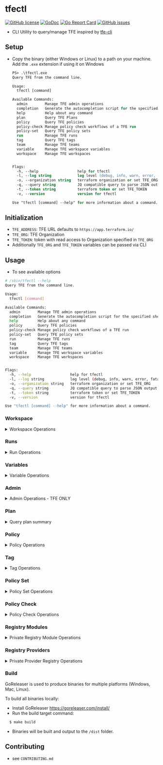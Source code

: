 # tfectl
[![GitHub license](https://img.shields.io/github/license/AGLEnergyPublic/tfectl.svg)](https://github.com/AGLEnergyPublic/tfectl/blob/main/LICENSE)
[![GoDoc](https://godoc.org/github.com/AGLEnergyPublic/tfectl?status.svg)](https://godoc.org/github.com/AGLEnergyPublic/tfectl)
[![Go Report Card](https://goreportcard.com/badge/github.com/AGLEnergyPublic/tfectl)](https://goreportcard.com/report/github.com/AGLEnergyPublic/tfectl)
[![GitHub issues](https://img.shields.io/github/issues/AGLEnergyPublic/tfectl.svg)](https://github.com/AGLEnergyPublic/tfectl/issues)

* CLI Utility to query/manage TFE inspired by [tfe-cli](https://github.com/rgreinho/tfe-cli)

## Setup
* Copy the binary (either Windows or Linux) to a path on your machine. Add the `.exe` extension if using it on Windows
  ```ps
  PS> .\tfectl.exe
  Query TFE from the command line.

  Usage:
    tfectl [command]

  Available Commands:
    admin        Manage TFE admin operations
    completion   Generate the autocompletion script for the specified shell
    help         Help about any command
    plan         Query TFE Plans
    policy       Query TFE policies
    policy-check Manage policy check workflows of a TFE run
    policy-set   Query TFE policy sets
    run          Manage TFE runs
    tag          Query TFE tags
    team         Manage TFE teams
    variable     Manage TFE workspace variables
    workspace    Manage TFE workspaces


  Flags:
    -h, --help                  help for tfectl
    -l, --log string            log level (debug, info, warn, error, fatal, panic)
    -o, --organization string   terraform organization or set TFE_ORG
    -q, --query string          JQ compatible query to parse JSON output
    -t, --token string          terraform token or set TFE_TOKEN
    -v, --version               version for tfectl

  Use "tfectl [command] --help" for more information about a command.
  ```

## Initialization
* `TFE_ADDRESS`: TFE URL defaults to `https://app.terraform.io/`
* `TFE_ORG`: TFE Organization
* `TFE_TOKEN`: token with read access to Organization specified in `TFE_ORG`
* Additionally `TFE_ORG` and `TFE_TOKEN` variables can be passed via CLI

## Usage
* To see available options
```bash
# /sbin/tfectl --help
Query TFE from the command line.

Usage:
  tfectl [command]

Available Commands:
  admin        Manage TFE admin operations
  completion   Generate the autocompletion script for the specified shell
  help         Help about any command
  policy       Query TFE policies
  policy-check Manage policy check workflows of a TFE run
  policy-set   Query TFE policy sets
  run          Manage TFE runs
  tag          Query TFE tags
  team         Manage TFE teams
  variable     Manage TFE workspace variables
  workspace    Manage TFE workspaces


Flags:
  -h, --help                  help for tfectl
  -l, --log string            log level (debug, info, warn, error, fatal, panic)
  -o, --organization string   terraform organization or set TFE_ORG
  -q, --query string          JQ compatible query to parse JSON output
  -t, --token string          terraform token or set TFE_TOKEN
  -v, --version               version for tfectl

Use "tfectl [command] --help" for more information about a command.
```

### Workspace
<details>
    <summary>Workspace Operations</summary>

* #### List
  * Run with no arguments to return the following for all workspaces in the Org

    | **Field**         | **Description**                                             | **Type** |
    |-------------------|-------------------------------------------------------------|----------|
    | name              | Name of the workspace                                       | string   |
    | id                | ID of the workspace                                         | string   |
    | locked            | Status of the workspace                                     | bool     |
    | execution_mode    | Whether the workspace runs remotely, locally or on an agent | string   |
    | terraform_version | Version of Terraform CLI running in the workspace           | string   |
    | tags              | List of tags against workspace                              | list     |

  * Run with `--filter`, which takes a workspace name or a substring of a name to get a filtered list of workspaces
 
  ```bash
    $ tfectl workspace list --filter workspace-1
    [
      {
        "name": "workspace-1",
        "id": "ws-RZP914jsX1Hmc9Yo"
        "locked": false,
        "execution_mode": "remote",
        "terraform_version": "1.3.0"
        "tags": [
            "tag:1",
            "tag:2"
        ]
      }
    ]
  ```

  * The `--filter` flag supports filtering by workspace tags using a prefix of `tags|`

  ```bash
    $ tfectl workspace list --filter "tags|tag:1,tag:2"
    [
      {
        "name": "workspace-1",
        "id": "ws-RZP914jsX1Hmc9Yo"
        "locked": false,
        "execution_mode": "remote",
        "terraform_version": "1.3.0"
        "tags": [
            "tag:1",
            "tag:2"
        ]
      },
      {
        "name": "workspace-2",
        "id": "ws-eLcff9y8r8bRBYfj"
        "locked": false,
        "execution_mode": "remote",
        "terraform_version": "1.3.7"
        "tags": [
            "tag:1",
            "tag:2"
        ]
      }
    ]
  ```

  * Run with the `--detail` flag to return the following details
    NOTE: This task takes a long time, it rate-limited and it is recommended to run it with the `--filter` argument

    | **Field**                  | **Description**                                                     | **Type** |
    |----------------------------|---------------------------------------------------------------------|----------|
    | name                       | Name of the workspace                                               | string   |
    | id                         | ID of the workspace                                                 | string   |
    | locked                     | Status of the workspace                                             | bool     |
    | execution_mode             | Whether the workspace runs remotely, locally or on an agent         | string   |
    | terraform_version          | Version of Terraform CLI running in the workspace                   | string   |
    | tags                       | List of tags against workspace                                      | list     |
    | created_days_ago           | How many days ago this workspace was created                        | string   |
    | updated_days_ago           | How many days ago this workspace was updated                        | string   |
    | last_remote_run_days_ago   | How many days ago was a remote run performed in this workspace      | string   |
    | last_state_update_days_ago | How many days ago was the terraform state updated in this workspace | string   |
    | average_run_duration       | Average duration, in seconds, of a planned-and-applied run          | string   |

 
  ```bash 
    $ tfectl workspace list --filter workspace-1 --detail
    [
      {
        "name": "workspace-1",
        "id": "ws-RZP914jsX1Hmc9Yo",
        "locked": false,
        "terraform_version": "1.3.0",
        "tags": [
            "tag:1",
            "tag:2"
        ]
        "created_days_ago": "819.167082",
        "updated_days_ago": "2.279692",
        "last_remote_run_days_ago": "2.281231",
        "last_state_update_days_ago": "30.174812",
        "average_run_duration": "16.334562"
      }
    ]
  ```
* #### Lock/Unlock
  * Run with a comma-separated string of workspaceIDs or a workspaceName filter (mutually exclusive)

  ```bash
    $ tfectl workspace lock --ids ws-SxWNNcYPkLD48ZC7
    [
      {
        "id": "ws-SxWNNcYPkLD48ZC7",
        "locked": true,
        "name": "test-workspace-1"
      }
    ] 
  ```

  * Operation can be run against a workspace that is already locked
  ```bash
    $ tfectl workspace lock --filter dev-workspace
    [
      {
        "id": "ws-5xUNCXVKrryoPcEp",
        "locked": true,
        "name": "dev-workspace"
      }
    ]
  ```

  * Optionally the `lock` operation takes a `--reason` argument
* #### Lock All/ Unlock All
  * Locks/Unlocks all workspaces in the specified org

  ```bash
    $ tfectl workspace lockall
    [
      {
        "id": "ws-SxWNNcYPkLD48ZC7",
        "locked": true,
        "name": "test-workspace-1"
      },
      {
        "id": "ws-LXkPCWnJKJ1FSgjs",
        "locked": true,
        "name": "uat-workspace"
      },
      {
        "id": "ws-E9o8VitHDAvCp3wj",
        "locked": true,
        "name": "uat-2-workspace"
      },
      {
        "id": "ws-5xUNCXVKrryoPcEp",
        "locked": true,
        "name": "dev-workspace"
      }
    ]
  ```
</details>

### Runs
<details>
    <summary>Run Operations</summary>

* `run` sub-command lets you manage runs against one or more workspaces
* #### List run
  * List runs in workspace specified by workspaceID
  * `--status` refers to valid [Run.Status](https://developer.hashicorp.com/terraform/enterprise/api-docs/run#run-states) attributes 
  * `--operation` refers to valid [Run.Operation](https://developer.hashicorp.com/terraform/enterprise/api-docs/run#run-operations) attributes

  ```bash
    $ tfectl run list --workspace-id ws-NMH66XMnUeF8duTx --status "policy_checked"
    [
        {
            "id": "run-zQFc5h2uPhEWW9Sr",
            "status": "policy_checked",
            "workspace_id": "ws-NMH66XMnUeF8duTx",
            "workspace_name": "tfc-infra-workspace",
            "created_at": "2024-09-24T06:12:56Z",
            "run_duration": "54.476822"
        }
    ]
  ```

* #### Bulk Queue
  * Bulk queue plans against one or many workspaces
 
  ```bash
    $ tfectl run queue --filter workspace-sandbox
    [
      {
        "id": "run-pX9Lrq5KCrsgCYFH",
        "workspace_id": "ws-DpeRu7KpazXEWKoJ",
        "workspace_name": "workspace-sandbox",
        "status": "pending",
        "created_at": "2024-09-24T06:12:56Z",
        "run_duration": "NA"
      }
    ]
  ```

* #### Apply runs
  * Apply pending plans - takes a comma-separated-string of runIDs

  ```bash
    $ tfectl run apply --ids run-UowKQd1cF7bgNfCp
    [
      {
        "id": "run-UowKQd1cF7bgNfCp",
        "workspace_id": "ws-N2qoyJxF1TkfeRYy",
        "workspace_name": "test-workspace-2",
        "status": "applying",
        "created_at": "2024-09-24T06:12:56Z",
        "run_duration": "NA"
      }
    ]
  ```

* #### Query runs
  * Query/Get run-details from runIDs

  ```bash
    $ tfectl run get --ids run-UowKQd1cF7bgNfCp
    [
      {
        "id": "run-UowKQd1cF7bgNfCp",
        "workspace_id": "ws-N2qoyJxF1TkfeRYy",
        "workspace_name": "test-workspace-2",
        "status": "applied",
        "created_at": "2024-09-24T06:12:56Z",
        "run_duration": "180.452271"
      }
    ]
  ```
</details>

### Variables
<details>
    <summary>Variable Operations</summary>

* CRUD operations on workspace variables
* #### Query/List workspace variables
  ```bash
    $ tfectl variable list --workspace-filter workspace-sandbox
    [
      {
        "workspace_id": "ws-DpeRu7KpazXEWKoJ",
        "workspace_name": "workspace-sandbox",
        "variables": [
          {
            "id": "var-RH7Q9pyD8gtgabtz",
            "key": "WORKSPACE_VAR_1",
            "value": "",
            "description": "",
            "category": "env",
            "hcl": false,
            "sensitive": false
          },
          {
            "id": "var-wQutb5uQeSb4SwRn",
            "key": "workspace_tf_var",
            "value": "",
            "description": "",
            "category": "terraform",
            "hcl": false,
            "sensitive": true
          },
          {
            "id": "var-cSB5E11TRewuyfd9",
            "key": "WORKSPACE_VAR_2",
            "value": "",
            "description": "",
            "category": "env",
            "hcl": false,
            "sensitive": false
          },
          {
            "id": "var-SP4Lcue83mCKVvHW",
            "key": "WORKSPACE_SECRET_VAR",
            "value": "",
            "description": "",
            "category": "env",
            "hcl": false,
            "sensitive": true
          }
        ]
      }
    ]
  ```

* #### Create new workspace variable
  ```bash
    $ tfectl variable create --workspace-id ws-DpeRu7KpazXEWKoJ --description "test" --key "testCLI" --value "testCLI value" --sensitive true --type terraform --hcl
    {
      "id": "var-uCgZrzkPhis6qXTS",
      "key": "testCLI",
      "value": "",
      "description": "test",
      "category": "terraform",
      "hcl": true,
      "sensitive": true
    }
  ```
* #### Update existing workspace variable
  ```bash
    $ tfectl variable update --variable-id var-uCgZrzkPhis6qXTS --workspace-id ws-DpeRu7KpazXEWKoJ --value "test CLI Value 2" --key "testCLI" --hcl --sensitive true
    {
      "id": "var-uCgZrzkPhis6qXTS",
      "key": "testCLI",
      "value": "",
      "description": "Variable Updated by tfectl",
      "category": "terraform",
      "hcl": true,
      "sensitive": true
    }
  ```
* #### Delete existing workspace variable
  ```bash
    $ tfectl variable delete --variable-id var-uCgZrzkPhis6qXTS --workspace-id ws-DpeRu7KpazXEWKoJ
    # Returns current variables (similar to variable list)
    [
      {
        "workspace_id": "ws-DpeRu7KpazXEWKoJ",
        "workspace_name": "workspace-sandbox",
        "variables": [
          {
            "id": "var-RH7Q9pyD8gtgabtz",
            "key": "WORKSPACE_VAR_1",
            "value": "",
            "description": "",
            "category": "env",
            "hcl": false,
            "sensitive": false
          },
          {
            "id": "var-wQutb5uQeSb4SwRn",
            "key": "workspace_tf_var",
            "value": "",
            "description": "",
            "category": "terraform",
            "hcl": false,
            "sensitive": true
          },
          {
            "id": "var-cSB5E11TRewuyfd9",
            "key": "WORKSPACE_VAR_2",
            "value": "",
            "description": "",
            "category": "env",
            "hcl": false,
            "sensitive": false
          },
          {
            "id": "var-SP4Lcue83mCKVvHW",
            "key": "WORKSPACE_SECRET_VAR",
            "value": "",
            "description": "",
            "category": "env",
            "hcl": false,
            "sensitive": true
          }
        ]
      }
    ]
  ```

* #### Create variables from file
  ```bash
    $ tfectl variable create from-file --file variables.json --workspace-id ws-DpeRu7KpazXEWKoJ
    [
      {
        "id": "var-oDNV14eJf9ijjcc2",
        "key": "test1",
        "value": "value1",
        "description": "Test Variable 1",
        "category": "env",
        "hcl": false,
        "sensitive": false
      },
      {
        "id": "var-e1vFqg3ooToLi5xR",
        "key": "test2",
        "value": "",
        "description": "Test Variable 2 - sensitive",
        "category": "env",
        "hcl": false,
        "sensitive": true
      }
    ]
  ```
</details>

### Admin
<details>
    <summary>Admin Operations - TFE ONLY</summary>

* Perform Admin operations supported by the TFE Admin API.
* NOTE: Admin settings are only available in Terraform Enterprise.

* #### Runs
  * #### List - Lists Runs filtered on run status - querying the `admin/runs` endpoint
  ```bash
    $ tfectl admin run list --filter "plan_queued" --query '.[] | .id'
    [
        "run-4LuSKSss9KH2NAPN",
        "run-HCL7LVz67hVHEgsx",
        "run-ozEfahr1YrDQNokG",
        "run-hqWdU7BMuQPpqFrE",
        "run-BstJ5RJKFGmYnCni",
        "run-7WCMcDf8GZxYGqjN",
        "run-ZtzW7Xb5k6cfmgNK",
        "run-WC4q9Ec3vernx7Sc",
        "run-q9Lak8i1rzS5mXFU",
        "run-gbJyJAT89tzC2ziz",
        "run-MLMzcUuoSZL8Tz8C",
        "run-nbSKBf9CLRjPbj1q",
        "run-faqeyLU2VMBcHPJQ",
        "run-hB6RqJtY1SuGWsHF",
        "run-6HaUc4T31yZsENmC",
        "run-vPvYHNrjBCD6Y3ke",
        "run-ENdFcVpEp2AMLxNr",
        "run-kxgmgdReVzrVopVG"
    ]
  ```
  * #### Force-Cancel - Force cancels runIDs
  ```bash
    $ tfectl admin run force-cancel --ids run-UFaNv3rz5XnzPhCh
    [
        {
            "id": "run-UFaNv3rz5XnzPhCh",
            "workspace_id": "ws-ojAyfT3ar4oXt3eA",
            "workspace_name": "workspace-infrastructure-production",
            "status": "cancelling"
        }
    ]
  ```
</details>

### Plan
<details>
    <summary>Query plan summary</summary>

* Query plan summary in TFE/TFC

* #### Show
  ```bash
    $ tfectl plan show --ids plan-CRetbA3L01BsxeLq
    [
        {
            "id": "plan-CRetbA3L01BsxeLq",
            "has_changes": true,
            "status": "finished",
            "resource_additions": 2,
            "resource_changes": 0,
            "resource_destructions": 0,
            "resource_imports": 0,
            "changed_resource_properties": null
        }
    ]
  ```

* #### Show plan details (`--detailed-changes` flag)
  ```bash
    $ tfectl plan show --ids plan-CRetbA3L01BsxeLq --detailed-changes
    [
        {
            "id": "plan-CRetbA3L01BsxeLq",
            "has_changes": true,
            "status": "finished",
            "resource_additions": 2,
            "resource_changes": 0,
            "resource_destructions": 0,
            "resource_imports": 0,
            "changed_resource_properties": [
                {
                    "terraform_data.scratch[0]": {}
                },
                {
                    "terraform_data.scratch[1]": {}
                }
            ]
        }
    ]
  ```
</details>

### Policy
<details>
    <summary>Policy Operations</summary>

* Query policies in TFE/TFC

* #### List
  ```bash
    $ tfectl policy list --filter "production-tagging"
    [
      {
        "id": "pol-5Qgo4h2mp2z68u3N",
        "name": "production-tagging",
        "kind": "sentinel",
        "enforce": "hard-mandatory",
        "policy_set_count": 1
      }
    ]
  ```
</details>

### Tag
<details>
    <summary>Tag Operations</summary>

* Query Organization tag information in TFE/TFC

* #### List
  * The `--filter` flag takes a comma separated list of workspaceIds, and returns a list of all organization tags excluding the tags associated with these workspaces
  ```bash
    $ tfectl tag list --filter ws-ojAyfT3ar4oXt3eA
	[
		{
			"name": "tag:infrastructure",
			"id": "tag-kuyrvHJPWUNY6BCG",
			"instance_count": 1
		},
		{
			"name": "tag:application1",
			"id": "tag-X8oXEEMsNoU61D99",
			"instance_count": 2
		},
		{
			"name": "tag:application2",
			"id": "tag-49e9MLKrGFyLS9aT",
			"instance_count": 2
		}
	]
  ```
  * The `--search` flag returns details of the specified organization tag
  ```bash
	$ tfectl tag list --search "tag:infrastructure"
	[
		{
			"name": "tag:infrastructure",
			"id": "tag-kuyrvHJPWUNY6BCG",
			"instance_count": 1
		}
	]
  ```
</details>

### Policy Set
<details>
    <summary>Policy Set Operations</summary>
* Query policy sets in TFE/TFC

* #### 1. List
  * Lists all policy sets
  ```bash
    $ tfectl policy-set list
    [
        {
            "id": "polset-7586a2UeKeNgPD3s",
            "name": "dev-policy-set",
            "kind": "sentinel",
            "global": false,
            "workspaces": null,
            "workspace_count": 5,
            "workspace_exclusions": null,
            "projects": [
                "prj-LsSPiJnMYl7tSMZ"
            ],
            "project_count": 1,
            "policies": [
                "pol-B3pWfMyAzR2VtQI"
            ],
            "policy_count": 1
        },
        {
            "id": "polset-Q8zN9Q6TfMVs8mu",
            "name": "prod-policy-set",
            "kind": "sentinel",
            "global": false,
            "workspaces": null,
            "workspace_count": 10,
            "workspace_exclusions": null,
            "projects": [
                "prj-yOtqzR2msFUFCDx"
            ],
            "project_count": 1,
            "policies": [
                "pol-Lm0WgxPdwUm2zGE",
                "pol-crBeEEB5b8EZtaB"
            ],
            "policy_count": 2
        }
    ]
  ```
</details>

### Policy Check
<details>
    <summary>Policy Check Operations</summary>

* Examine the details of a policy check performed against a given RunID

* #### 1. Show
  * Generates the details of a policy check performed against a RunID
  ```bash
    $ tfectl policy-check show --run-id run-A8PuL0GnIeldng1
    {
        "id": "polchk-ndVuh5Y2abygp5fu",
        "result": {
            "advisory_failed": 2,
            "hard_failed": 0,
            "passed": 46,
            "result": true,
            "soft_failed": 0,
            "total_failed": 2,
            "sentinel": {
                "data": {
                    "policy-set-01": {
                        "error": null,
                        "policies": [
                            {
                                "error": null
                                # OUTPUT TRUNCATED
                            } # OUTPUT TRUNCATED
                        ] # OUTPUT TRUNCATED
                    } # OUTPUT TRUNCATED
                }
            }
        }
    }
  ```

  * To query only those checks which have failed
  ```bash
    $ tfectl policy-check show --run-id run-Wxk42edRCCLB5fMi --query '.result.sentinel.data | to_entries | .[].value.policies | .[] | select(.result|not) | .policy'
    [
        {
            "enforcement-level": "advisory",
            "name": "policy-set-01/deploy-to-approved-regions"
        },
        {
            "enforcement-level": "advisory",
            "name": "policy-set-02/iaas-allowed-vm-skus"
        }
    ]
  ```
* #### 2. Override
  * Where applicable, overrides policy checks with a given PolicyCheckID
  ```bash
  $ tfectl policy-check override --policy-check-id polchk-s6moSXCk5e7dm1oR
  {
      "id": "polchk-s6moSXCk5e7dm1oR",
      "result": {
          "advisory_failed": 0,
          "hard_failed": 0,
          "passed": 0,
          "result": false,
          "soft_failed": 1,
          "total_failed": 1,
          "sentinel": {
              "data": {
                  "": {
                      "duration": 0,
                      "error": null,
                      "policies": [
                      # OUTPUT TRUNCATED
                      ],
                      "result": false,
                      "warnings": null
                  }
              },
              "schema-version": 1
          }
      },
      "status": "overridden", # OVERRIDDEN
      "scope": "organization"
  }
  ```
</details>

### Registry Modules
<details>
    <summary>Private Registry Module Operations</summary>

* Query Private Modules in the Organization registry

* #### 1. List
  * List all available Modules in the Organization registry
  ```bash
    $ tfectl registry-module list --query '.[] | select(.provider == "azurerm")'
    [
        {
            "id": "mod-DHAq8Casdas32uC",
            "module_latest_version": "2.0.4",
            "name": "windows-instance",
            "namespace": "MyNamespace",
            "provider": "azurerm",
            "publishing_mechanism": "git_tag",
            "registry_name": "private",
            "status": "setup_complete",
            "test_config": true,
            "vcs_repo": "MyGHOrg/terraform-azurerm-windows-instance"
        }
    ]
  ```
</details>

### Registry Providers
<details>
    <summary>Private Provider Registry Operations</summary>

* Query Private Providers in Organization Registry

* #### 1. List
  * List all available Private Providers in the Organization Registry
  ```bash
    $ tfectl registry-provider list
    [
        {
            "id": "prov-5fws9JKkNQZDz2Gf",
            "name": "aws",
            "namespace": "MyTFCOrg",
            "registry_name": "private"
        },
        {
            "id": "prov-bGhLiwy6APQ9r4dZ",
            "name": "azure",
            "namespace": "MyTFCOrg",
            "registry_name": "private"
        }
    ]
  ```

* #### 2. Get
  * Get details of given Private provider
  ```bash
    $ tfectl registry-provider get --name aws
    {
        "id": "prov-5fws9JKkNQZDz2Gf",
        "name": "aws",
        "namespace": "MyTFCOrg",
        "registry_name": "private",
        "provider_latest_version": "5.32.2",
        "provider_platforms": [
            {
                "id": "provpltfrm-wCCMzzy91Rfdj6PW",
                "os": "linux",
                "arch": "amd64",
                "filename": "terraform-provider-awx_5.32.2_linux_amd64.zip"
            },
            {
                "id": "provpltfrm-c9jhJ2tmwEbbwuTV",
                "os": "windows",
                "arch": "amd64",
                "filename": "terraform-provider-awx_5.32.2_windows_amd64.zip"
            }
        ]
    }
  ```
</details>
    

### Build
GoReleaser is used to produce binaries for multiple platforms (Windows, Mac, Linux).

To build all binaries locally:

- Install GoReleaser https://goreleaser.com/install/
- Run the build target command:

```bash
  $ make build
```
- Binaries will be built and output to the `/dist` folder.

## Contributing
* see `CONTRIBUTING.md`
